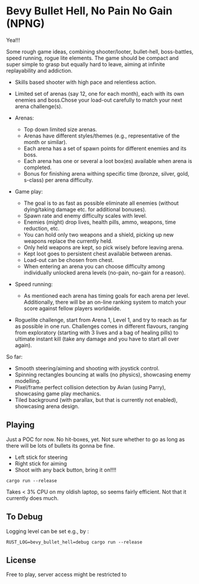 # Bevy Bullet Hell, No Pain No Gain (NPNG)

Yea!!!

Some rough game ideas, combining shooter/looter, bullet-hell, boss-battles, speed running, rogue lite elements. The game should be compact and super simple to grasp but equally hard to leave, aiming at infinite replayability and addiction. 

- Skills based shooter with high pace and relentless action.
- Limited set of arenas (say 12, one for each month), each with its own enemies and boss.Chose your load-out carefully to match your next arena challenge(s).

- Arenas:
  - Top down limited size arenas.
  - Arenas have different styles/themes (e.g., representative of the month or similar).
  - Each arena has a set of spawn points for different enemies and its boss. 
  - Each arena has one or several a loot box(es) available when arena is completed.
  - Bonus for finishing arena withing specific time (bronze, silver, gold, s-class) per arena difficulty.

- Game play:
  - The goal is to as fast as possible eliminate all enemies (without dying/taking damage etc. for additional bonuses).
  - Spawn rate and enemy difficulty scales with level.
  - Enemies (might) drop lives, health pills, ammo, weapons, time reduction, etc.
  - You can hold only two weapons and a shield, picking up new weapons replace the currently held. 
  - Only held weapons are kept, so pick wisely before leaving arena.
  - Kept loot goes to persistent chest available between arenas.
  - Load-out can be chosen from chest.
  - When entering an arena you can choose difficulty among individually unlocked arena levels (no-pain, no-gain for a reason).
  
- Speed running:
  - As mentioned each arena has timing goals for each arena per level. Additionally, there will be an on-line ranking system to match your score against fellow players worldwide.
- Roguelite challenge, start from Arena 1, Level 1, and try to reach as far as possible in one run. Challenges comes in different flavours, ranging from exploratory (starting with 3 lives and a bag of healing pills) to ultimate instant kill (take any damage and you have to start all over again).

So far:

- Smooth steering/aiming and shooting with joystick control.
- Spinning rectangles bouncing at walls (no physics), showcasing enemy modelling.
- Pixel/frame perfect collision detection by Avian (using Parry), showcasing game play mechanics.
- Tiled background (with parallax, but that is currently not enabled), showcasing arena design.

## Playing

Just a POC for now. No hit-boxes, yet. Not sure whether to go as long as there will be lots of bullets its gonna be fine.

- Left stick for steering
- Right stick for aiming
- Shoot with any back button, bring it on!!!!

```shell
cargo run --release
```

Takes < 3% CPU on my oldish laptop, so seems fairly efficient. Not that it currently does much.

## To Debug

Logging level can be set e.g., by :

```shell
RUST_LOG=bevy_bullet_hell=debug cargo run --release
```

## License

Free to play, server access might be restricted to 